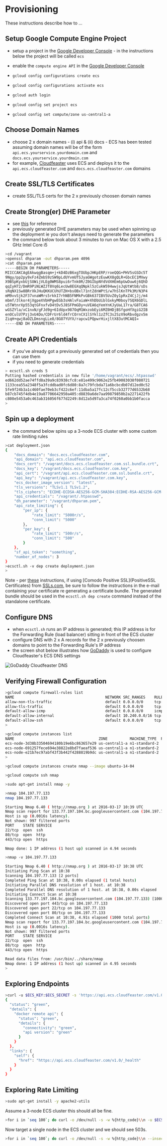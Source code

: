 # Provisioning

These instructions describe how to ...

## Setup Google Compute Engine Project

* setup a project in the
[Google Developer Console](https://console.developers.google.com/project) - in
the instructions below the project will be called ```ecs```

* enable the ```compute engine API``` in
the [Google Developer Console](https://console.developers.google.com/project)

* ```gcloud config configurations create ecs```

* ```gcloud config configurations activate ecs```

* ```gcloud auth login```

* ```gcloud config set project ecs```

* ```gcloud config set compute/zone us-central1-a```

## Choose Domain Names

* choose 2 x domain names - (i) api & (ii) docs - ECS has been tested
assuming domain names will be of the form ```api.ecs.yourservice.yourdomain.com```
and ```docs.ecs.yourservice.yourdmain.com```
* for example, [Cloudfeaster](https://github.com/simonsdave/cloudfeaster)
uses ECS and deploys it to
the ```api.ecs.cloudfeaster.com``` and ```docs.ecs.cloudfeaster.com```
domains

## Create SSL/TLS Certificates

* create SSL/TLS certs for the 2 x previously choosen domain names

## Create Strong(er) DHE Parameter

* see [this](https://raymii.org/s/tutorials/Strong_SSL_Security_On_nginx.html#Forward_Secrecy_&_Diffie_Hellman_Ephemeral_Parameters)
for reference
* previously generated DHE parameters may be used when 
spinning up the deployment ie you don't always need to
generate the parameters
* the command below took about 3 minutes to run on Mac OS X
with a 2.5 GHz Intel Core i5

```bash
>cd /vagrant
>openssl dhparam -out dhparam.pem 4096
>cat dhparam.pem
-----BEGIN DH PARAMETERS-----
MIICCAKCAgEAkwqgBasqm+j+kD4DzB6xgTOUbpJHKpERP/roeQQG+PHV5sGSDc5T
9Ngy/pp2py9xFz4ZmbS9zSW9pLdUYvmUTSJyaGWgotzEuwKX8gQLR+GbcEC1MVwy
X9BSpKyxbUjSUWijVLEg0WMS8pui6rTnk0R/Z0GIbpNYdVdXHEm6pUwDuw6j6QhD
qqIyH72/DmR9PiNLWZJT8Vq6LecUw8EGXqQNpkl5zCukW594wwjsJqUtWtb8/sDs
sRqNX1Sw8BRrXkJHuQKKUCUhUTZH+bsOBxl71ntZdnWPtS/w7hSlKnTPk3M/N3P4
mM9vvSjk2F37vnaWMrs5rkkI7rhNB5FNMkPvGBk637IBV5UvZ0y1pRxZ4CjJj/m4
mbmf/3lkor4jXgpeXVbHPgwEGb3sHAlvFaiaW+XhDbUiblGxkyM0boy7SQX6GDlL
u5TWtnrXp553qtGFnxfvD4tDv5J8SFPmGDy+uVEA6qYemYnKJyUaL17ra/G8TCA6
wGSZYla/xC1nxN/gFJd9g+6IdUpx987OqM1WxzobEyi6MZ0HDjBSfgoHfXgiG2IB
enOCulU7Pzj3vU4Do/CDFrUr6ld4frCOrnCX1lSYkl1zZfC3s2SzX9oRbvdgzv5m
ZiqH+qwj8aOZLDmsngLLe8/8GO7YUYX/rapcw1PQpwrHixjltX83utMCAQI=
-----END DH PARAMETERS-----
```

## Create API Credentials

* if you've already got a previously generated set of credentials then
you can use them
* if you need to generate credentials

```bash
> ecsctl.sh creds 5
Putting hashed credentials in new file '/home/vagrant/ecs/.htpasswd'
ed662dd52ae74ffd8a39a9c83938cfc8:e81e499c9062e25fb49083038f080721
1133cea55a2348f5a3fcddbad0fc6d80:8a7c79fcbda71a6bcbcdb07d12ed0c52
5fe9f24b3a1c460fae70eb3cf422c6ef:11dba5a17fc12cf5ccb32777d6532b68
b87cb745f4db4e19a87706642950a405:d8839a6de7aa99879850b2a2271422fb
c808e5453a0c463ab316056f677d2249:8d12a5d97a3ca74f0260a0bb1b0facca
>
```

## Spin up a deployment

* the command below spins up a 3-node ECS cluster
  with some custom rate limiting rules

```bash
>cat deployment.json
{
    "docs_domain": "docs.ecs.cloudfeaster.com",
    "api_domain": "api.ecs.cloudfeaster.com",
    "docs_cert": "/vagrant/docs.ecs.cloudfeaster.com.ssl.bundle.crt",
    "docs_key": "/vagrant/docs.ecs.cloudfeaster.com.key",
    "api_cert": "/vagrant/api.ecs.cloudfeaster.com.ssl.bundle.crt",
    "api_key": "/vagrant/api.ecs.cloudfeaster.com.key",
    "ecs_docker_image_version": "latest",
    "tls_versions": "TLSv1.1 TLSv1.2",
    "tls_ciphers": "ECDHE-ECDSA-AES256-GCM-SHA384:ECDHE-RSA-AES256-GCM-SHA384:ECDHE-ECDSA-CHACHA20-POLY1305:ECDHE-RSA-CHACHA20-POLY1305:ECDHE-ECDSA-AES128-GCM-SHA256:ECDHE-RSA-AES128-GCM-SHA256:ECDHE-ECDSA-AES256-SHA384:ECDHE-RSA-AES256-SHA384:ECDHE-ECDSA-AES128-SHA256:ECDHE-RSA-AES128-SHA256",
    "api_credentials": "/vagrant/.htpasswd",
    "dh_parameter": "/vagrant/dhparam.pem",
    "api_rate_limiting": {
        "per_ip": {
            "rate_limit": "5000r/s",
            "conn_limit": "5000"
        },
        "per_key": {
            "rate_limit": "500r/s",
            "conn_limit": "500"
        }
    },
    "sf_api_token": "something",
    "number_of_nodes": 3
}
>ecsctl.sh -v dep create deployment.json
>
```

Note - per [these](https://support.comodo.com/index.php?/Knowledgebase/Article/View/789/0/certificate-installation-nginx)
instructions, if using [Comodo Positive SSL](PositiveSSL Certificates) from [SSLs.com](https://www.ssls.com/), be sure
to follow the instructions in the e-mail containing your certificate re generating a certificate bundle. The generated bundle
should be used in the ```ecsctl.sh dep create``` command instead of the standalone certificate.

## Configure DNS

* when ```ecsctl.sh``` runs an IP address is generated; this IP
address is for the Forwarding Rule (load balancer) sitting in
front of the ECS cluster
* configure DNS with 2 x A records for the 2 x previously choosen
domains to point to the Forwarding Rule's IP address
* the screen shot below illustrates how [GoDaddy](https://www.godaddy.com/)
is used to configure Cloudfeaster's ECS DNS settings 

![GoDaddy Cloudfeaster DNS](images/godaddy-cloudfeaster.png)

## Verifying Firewall Configuration

```bash
>gcloud compute firewall-rules list
NAME                                         NETWORK SRC_RANGES    RULES                        SRC_TAGS TARGET_TAGS
allow-non-tls-traffic                        default 0.0.0.0/0     tcp:80                                node
allow-tls-traffic                            default 0.0.0.0/0     tcp:443                               node
default-allow-icmp                           default 0.0.0.0/0     icmp
default-allow-internal                       default 10.240.0.0/16 tcp:1-65535,udp:1-65535,icmp
default-allow-ssh                            default 0.0.0.0/0     tcp:22
>
```

```bash
>gcloud compute instances list
NAME                                      ZONE          MACHINE_TYPE  PREEMPTIBLE INTERNAL_IP EXTERNAL_IP     STATUS
ecs-node-3d38b33504694180b19e6bc863657e29 us-central1-a n1-standard-2             10.240.0.2  104.197.39.251  RUNNING
ecs-node-691257fece694e38822e8bd7faeaf536 us-central1-a n1-standard-2             10.240.0.4  104.197.233.110 RUNNING
ecs-node-e21b7ec97abf43f3b442f4288819b9dc us-central1-a n1-standard-2             10.240.0.3  104.197.77.133  RUNNING
>
```

```bash
>gcloud compute instances create nmap --image ubuntu-14-04
```

```bash
>gcloud compute ssh nmap
```

```bash
>sudo apt-get install nmap -y
```

```bash
>nmap 104.197.77.133
nmap 104.197.77.133

Starting Nmap 6.40 ( http://nmap.org ) at 2016-03-17 10:39 UTC
Nmap scan report for 133.77.197.104.bc.googleusercontent.com (104.197.77.133)
Host is up (0.0016s latency).
Not shown: 997 filtered ports
PORT    STATE SERVICE
22/tcp  open  ssh
80/tcp  open  http
443/tcp open  https

Nmap done: 1 IP address (1 host up) scanned in 4.94 seconds
```

```bash
>nmap -v 104.197.77.133

Starting Nmap 6.40 ( http://nmap.org ) at 2016-03-17 10:38 UTC
Initiating Ping Scan at 10:38
Scanning 104.197.77.133 [2 ports]
Completed Ping Scan at 10:38, 0.00s elapsed (1 total hosts)
Initiating Parallel DNS resolution of 1 host. at 10:38
Completed Parallel DNS resolution of 1 host. at 10:38, 0.00s elapsed
Initiating Connect Scan at 10:38
Scanning 133.77.197.104.bc.googleusercontent.com (104.197.77.133) [1000 ports]
Discovered open port 443/tcp on 104.197.77.133
Discovered open port 22/tcp on 104.197.77.133
Discovered open port 80/tcp on 104.197.77.133
Completed Connect Scan at 10:38, 4.91s elapsed (1000 total ports)
Nmap scan report for 133.77.197.104.bc.googleusercontent.com (104.197.77.133)
Host is up (0.0016s latency).
Not shown: 997 filtered ports
PORT    STATE SERVICE
22/tcp  open  ssh
80/tcp  open  http
443/tcp open  https

Read data files from: /usr/bin/../share/nmap
Nmap done: 1 IP address (1 host up) scanned in 4.95 seconds
>
```

## Exploring Endpoints

```bash
>curl -u $ECS_KEY:$ECS_SECRET -s 'https://api.ecs.cloudfeaster.com/v1.0/_health?quick=false' | jq
{
  "status": "green",
  "details": {
    "docker remote api": {
      "status": "green",
      "details": {
        "connectivity": "green",
        "api version": "green"
      }
    }
  },
  "links": {
    "self": {
      "href": "https://api.ecs.cloudfeaster.com/v1.0/_health"
    }
  }
}
```

## Exploring Rate Limiting

```bash
>sudo apt-get install -y apache2-utils
```

Assume a 3-node ECS cluster this should all be fine.

```bash
>for i in `seq 100`; do curl -o /dev/null -s -w %{http_code}\\n -u $ECS_KEY:$ECS_SECRET -s 'https://api.ecs.cloudfeaster.com/v1.0/_noop'; done
```

Now target a single node in the ECS cluster and we should see 503s.

```bash
>for i in `seq 100`; do curl -o /dev/null -s -w %{http_code}\\n --insecure -u $ECS_KEY:$ECS_SECRET -H 'Host: api.ecs.cloudfeaster.com' 'https://104.197.39.251/v1.0/_noop'; done
```
